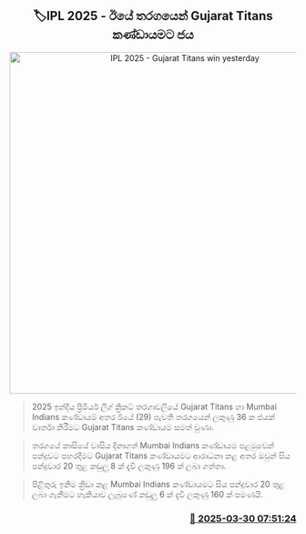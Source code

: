 <p align='center'><b><h2 align='center' title='IPL 2025 - Gujarat Titans win yesterday's match'>🏷IPL 2025 - ඊයේ තරගයෙන් Gujarat Titans කණ්ඩායමට ජය</h2></b></p>
<p align='center'><img src='https://helakuru.sgp1.cdn.digitaloceanspaces.com/esana/images/lib/ipl-2025-new.jpg' width='600' alt='IPL 2025 - Gujarat Titans win yesterday's match'></p>

> 2025 ඉන්දීය ප්‍රිමියර් ලීග් ක්‍රිකට් තරගාවලියේ Gujarat Titans හා Mumbai Indians කණ්ඩායම් අතර ඊයේ (29) පැවති තරගයෙන් ලකුණු 36 ක ජයක් වාර්තා කිරීමට Gujarat Titans කණ්ඩායම සමත් වුණා.

> තරගයේ කාසියේ වාසිය දිනාගත් Mumbai Indians කණ්ඩායම පළමුවෙන් පන්දුවට පහරදීමට Gujarat Titans කණ්ඩායමට ආරාධනා කළ අතර ඔවුන් සිය පන්දුවාර 20 තුළ කඩුලු 8 ක් දැවී ලකුණු 196 ක් ලබා ගත්තා.

> පිළිතුරු ඉනිම ක්‍රීඩා කළ Mumbai Indians කණ්ඩායමට සිය පන්දුවාර 20 තුළ ලබා ගැනීමට හැකියාව ලැබුණේ කඩුලු 6 ක් දැවී ලකුණු 160 ක් පමණයි.



<h3 align='right'><a href='https://www.helakuru.lk/esana/p/108775/'>📅 2025-03-30 07:51:24</a></h3>
